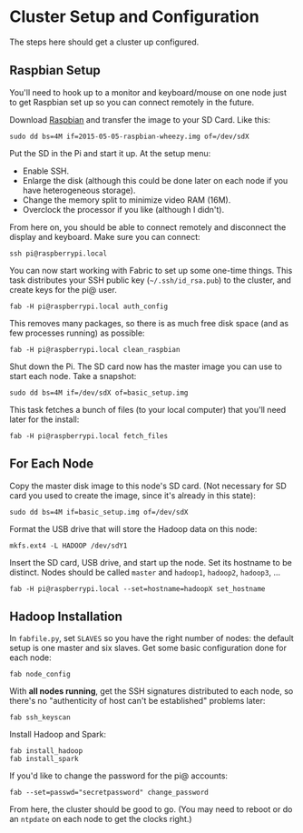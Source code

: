 # Cluster Setup and Configuration

The steps here should get a cluster up configured.

## Raspbian Setup

You'll need to hook up to a monitor and keyboard/mouse on one node just to get Raspbian set up so you can connect remotely in the future.

Download [Raspbian](https://www.raspbian.org/) and transfer the image to your SD Card. Like this:

```
sudo dd bs=4M if=2015-05-05-raspbian-wheezy.img of=/dev/sdX
```

Put the SD in the Pi and start it up. At the setup menu:

* Enable SSH.
* Enlarge the disk (although this could be done later on each node if you have heterogeneous storage).
* Change the memory split to minimize video RAM (16M).
* Overclock the processor if you like (although I didn't).

From here on, you should be able to connect remotely and disconnect the display and keyboard. Make sure you can connect:

```
ssh pi@raspberrypi.local
```

You can now start working with Fabric to set up some one-time things. This task distributes your SSH public key (```~/.ssh/id_rsa.pub```) to the cluster, and create keys for the pi@ user.

```
fab -H pi@raspberrypi.local auth_config
```

This removes many packages, so there is as much free disk space (and as few processes running) as possible:

```
fab -H pi@raspberrypi.local clean_raspbian
```

Shut down the Pi. The SD card now has the master image you can use to start each node. Take a snapshot:

```
sudo dd bs=4M if=/dev/sdX of=basic_setup.img
```

This task fetches a bunch of files (to your local computer) that you'll need later for the install:

```
fab -H pi@raspberrypi.local fetch_files
```

## For Each Node

Copy the master disk image to this node's SD card. (Not necessary for SD card you used to create the image, since it's already in this state):

```
sudo dd bs=4M if=basic_setup.img of=/dev/sdX
```

Format the USB drive that will store the Hadoop data on this node:

```
mkfs.ext4 -L HADOOP /dev/sdY1
```

Insert the SD card, USB drive, and start up the node. Set its hostname to be distinct. Nodes should be called ```master``` and ```hadoop1```, ```hadoop2```, ```hadoop3```, ...

```
fab -H pi@raspberrypi.local --set=hostname=hadoopX set_hostname
```

## Hadoop Installation


In ```fabfile.py```, set ```SLAVES``` so you have the right number of nodes: the default setup is one master and six slaves. Get some basic configuration done for each node:

```
fab node_config
```

With **all nodes running**, get the SSH signatures distributed to each node, so there's no "authenticity of host can't be established" problems later:

```
fab ssh_keyscan
```

Install Hadoop and Spark:

```
fab install_hadoop
fab install_spark
```

If you'd like to change the password for the pi@ accounts:

```
fab --set=passwd="secretpassword" change_password
```

From here, the cluster should be good to go. (You may need to reboot or do an ```ntpdate``` on each node to get the clocks right.)

